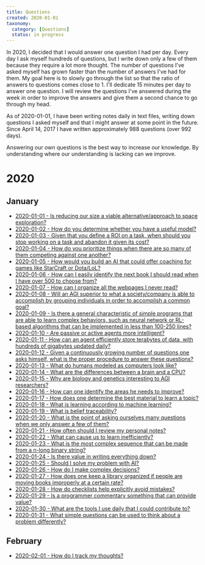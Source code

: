 ```yaml
---
title: Questions
created: 2020-01-01
taxonomy:
  category: [Questions]
  status: in progress
---
```


In 2020, I decided that I would answer one question I had per day. Every day I ask myself hundreds of questions, but I write down only a few of them because they require a lot more thought. The number of questions I've asked myself has grown faster than the number of answers I've had for them. My goal here is to slowly go through the list so that the ratio of answers to questions comes close to 1. I'll dedicate 15 minutes per day to answer one question. I will review the questions I've answered during the week in order to improve the answers and give them a second chance to go through my head.

As of 2020-01-01, I have been writing notes daily in text files, writing down questions I asked myself and that I might answer at some point in the future. Since April 14, 2017 I have written approximately 988 questions (over 992 days).

Answering our own questions is the best way to increase our knowledge. By understanding where our understanding is lacking can we improve.

# 2020
## January
* [2020-01-01 - Is reducing our size a viable alternative/approach to space exploration?](2020/01/01)
* [2020-01-02 - How do you determine whether you have a useful model?](2020/01/02)
* [2020-01-03 - Given that you define a ROI on a task, when should you stop working on a task and abandon it given its cost?](2020/01/03)
* [2020-01-04 - How do you prioritize things when there are so many of them competing against one another?](2020/01/04)
* [2020-01-05 - How would you build an AI that could offer coaching for games like StarCraft or Dota/LoL?](2020/01/05)
* [2020-01-06 - How can I easily identify the next book I should read when I have over 500 to choose from?](2020/01/06)
* [2020-01-07 - How can I organize all the webpages I never read?](2020/01/07)
* [2020-01-08 - Will an AGI superior to what a society/company is able to accomplish by grouping individuals in order to accomplish a common goal?](2020/01/08)
* [2020-01-09 - Is there a general characteristic of simple programs that are able to learn complex behaviors, such as neural network or RL-based algorithms that can be implemented in less than 100-250 lines?](2020/01/09)
* [2020-01-10 - Are passive or active agents more intelligent?](2020/01/10)
* [2020-01-11 - How can an agent efficiently store terabytes of data, with hundreds of gigabytes updated daily?](2020/01/11)
* [2020-01-12 - Given a continuously growing number of questions one asks himself, what is the proper procedure to answer these questions?](2020/01/12)
* [2020-01-13 - What do humans modeled as computers look like?](2020/01/13)
* [2020-01-14 - What are the differences between a brain and a CPU?](2020/01/14)
* [2020-01-15 - Why are biology and genetics interesting to AGI researchers?](2020/01/15)
* [2020-01-16 - How can one identify the areas he needs to improve?](2020/01/16)
* [2020-01-17 - How does one determine the best material to learn a topic?](2020/01/17)
* [2020-01-18 - What is learning according to machine learning?](2020/01/18)
* [2020-01-19 - What is belief traceability?](2020/01/19)
* [2020-01-20 - What is the point of asking ourselves many questions when we only answer a few of them?](2020/01/20)
* [2020-01-21 - How often should I review my personal notes?](2020/01/21)
* [2020-01-22 - What can cause us to learn inefficiently?](2020/01/22)
* [2020-01-23 - What is the most complex sequence that can be made from a n-long binary string?](2020/01/23)
* [2020-01-24 - Is there value in writing everything down?](2020/01/24)
* [2020-01-25 - Should I solve my problem with AI?](2020/01/25)
* [2020-01-26 - How do I make complex decisions?](2020/01/26)
* [2020-01-27 - How does one keep a library organized if people are moving books improperly at a certain rate?](2020/01/27)
* [2020-01-28 - How do checklists help explicitly avoid mistakes?](2020/01/28)
* [2020-01-29 - Is a programmer commentary something that can provide value?](2020/01/29)
* [2020-01-30 - What are the tools I use daily that I could contribute to?](2020/01/30)
* [2020-01-31 - What simple questions can be used to think about a problem differently?](2020/01/31)

## February
* [2020-02-01 - How do I track my thoughts?](2020/02/01)
